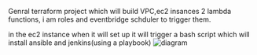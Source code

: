 Genral terraform project which will build VPC,ec2 insances 2 lambda functions, i am roles and eventbridge schduler to trigger them.


in the ec2 instance when it will set up it will trigger a bash script which will install ansible and jenkins(using a playbook)
![diagram](https://github.com/avi-ar/TerraformVPC/assets/83911910/e6000b47-5f85-49a4-a87b-7279c40810e0)
